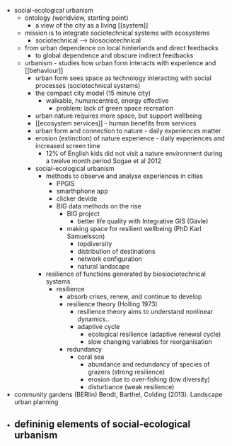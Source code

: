 - social-ecological urbanism
	- ontology (worldview, starting point)
		- a view of the city as a living [[system]]
	- mission is to integrate sociotechnical systems with ecosystems
		- sociotechnical --> biosociotechnical
	- from urban dependence on local hinterlands and direct feedbacks
		- to global dependence and obscure indirect feedbacks
	- urbanism - studies how urban form interacts with experience and [[behaviour]]
		- urban form sees space as technology interacting with social processes (sociotechnical systems)
		- the compact city model (15 minute city)
			- walkable, humancentred, energy effective
				- problem: lack of green space recreation
		- urban nature requires more space, but support wellbeing
		- [[ecosystem services]] - human benefits from services
		- urban form and connection to nature - daily experiences matter
		- erosion (extinction) of nature experience - daily experiences and increased screen time
			- 12% of English kids did not visit a nature environment during a twelve month period Sogae et al 2012
		- social-ecological urbanism
			- methods to observe and analyse experiences in cities
				- PPGIS
				- smarthphone app
				- clicker devide
				- BIG data methods on the rise
					- BIG project
						- better life quality with Integrative GIS (Gävle)
					- making space for resilient wellbeing (PhD Karl Samuelsson)
						- topdiversity
						- distribution of destinations
						- network configuration
						- natural landscape
			- resilience of functions generated by biosiociotechnical systems
				- resilience
					- absorb crises, renew, and continue to develop
					- resilience theory (Holling 1973)
						- resilience theory aims to understand nonlinear dynamics..
						- adaptive cycle
							- ecological resilience (adaptive renewal cycle)
							- slow changing variables for reorganisation
					- redundancy
						- coral sea
							- abundance and redundancy of species of grazers (strong resilience)
							- erosion due to over-fishing (low diversity)
							- disturbance (weak resilience)
- community gardens (BERlin) Bendt, Barthel, Colding (2013). Landscape urban planning
- defininig elements of social-ecological urbanism
	-